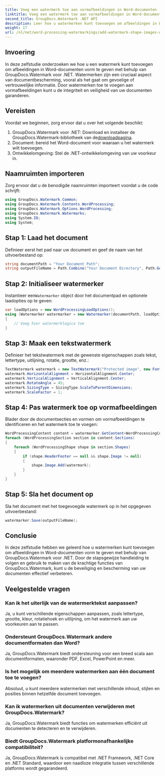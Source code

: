 ```yaml
---
title: Voeg een watermerk toe aan vormafbeeldingen in Word-documenten
linktitle: Voeg een watermerk toe aan vormafbeeldingen in Word-documenten
second_title: GroupDocs.Watermark .NET API
description: Leer hoe u watermerken kunt toevoegen om afbeeldingen in Word-documenten vorm te geven met GroupDocs.Watermark voor .NET. Verbeter de documentbeveiliging met deze zelfstudie.
weight: 17
url: /nl/net/word-processing-watermarkings/add-watermark-shape-images-word-docs/
---
```

## Invoering
In deze zelfstudie onderzoeken we hoe u een watermerk kunt toevoegen om afbeeldingen in Word-documenten vorm te geven met behulp van GroupDocs.Watermark voor .NET. Watermerken zijn een cruciaal aspect van documentbescherming, vooral als het gaat om gevoelige of vertrouwelijke informatie. Door watermerken toe te voegen aan vormafbeeldingen kunt u de integriteit en veiligheid van uw documenten garanderen.
## Vereisten
Voordat we beginnen, zorg ervoor dat u over het volgende beschikt:
1.  GroupDocs.Watermark voor .NET: Download en installeer de GroupDocs.Watermark-bibliotheek van de[downloadpagina](https://releases.groupdocs.com/Watermark/net/).
2. Document: bereid het Word-document voor waaraan u het watermerk wilt toevoegen.
3. Ontwikkelomgeving: Stel de .NET-ontwikkelomgeving van uw voorkeur in.
## Naamruimten importeren
Zorg ervoor dat u de benodigde naamruimten importeert voordat u de code schrijft:
```csharp
using GroupDocs.Watermark.Common;
using GroupDocs.Watermark.Contents.WordProcessing;
using GroupDocs.Watermark.Options.WordProcessing;
using GroupDocs.Watermark.Watermarks;
using System.IO;
using System;
```
## Stap 1: Laad het document
Definieer eerst het pad naar uw document en geef de naam van het uitvoerbestand op:
```csharp
string documentPath = "Your Document Path";
string outputFileName = Path.Combine("Your Document Directory", Path.GetFileName(documentPath));
```
## Stap 2: Initialiseer watermerker
 Instantieer een`Watermarker` object door het documentpad en optionele laadopties op te geven:
```csharp
var loadOptions = new WordProcessingLoadOptions();
using (Watermarker watermarker = new Watermarker(documentPath, loadOptions))
{
    // Voeg hier watermerklogica toe
}
```
## Stap 3: Maak een tekstwatermerk
Definieer het tekstwatermerk met de gewenste eigenschappen zoals tekst, lettertype, uitlijning, rotatie, grootte, enz.:
```csharp
TextWatermark watermark = new TextWatermark("Protected image", new Font("Arial", 8));
watermark.HorizontalAlignment = HorizontalAlignment.Center;
watermark.VerticalAlignment = VerticalAlignment.Center;
watermark.RotateAngle = 45;
watermark.SizingType = SizingType.ScaleToParentDimensions;
watermark.ScaleFactor = 1;
```
## Stap 4: Pas watermerk toe op vormafbeeldingen
Blader door de documentsecties en vormen om vormafbeeldingen te identificeren en het watermerk toe te voegen:
```csharp
WordProcessingContent content = watermarker.GetContent<WordProcessingContent>();
foreach (WordProcessingSection section in content.Sections)
{
    foreach (WordProcessingShape shape in section.Shapes)
    {
        if (shape.HeaderFooter == null && shape.Image != null)
        {
            shape.Image.Add(watermark);
        }
    }
}
```
## Stap 5: Sla het document op
Sla het document met het toegevoegde watermerk op in het opgegeven uitvoerbestand:
```csharp
watermarker.Save(outputFileName);
```

## Conclusie
In deze zelfstudie hebben we geleerd hoe u watermerken kunt toevoegen om afbeeldingen in Word-documenten vorm te geven met behulp van GroupDocs.Watermark voor .NET. Door de stapsgewijze handleiding te volgen en gebruik te maken van de krachtige functies van GroupDocs.Watermark, kunt u de beveiliging en bescherming van uw documenten effectief verbeteren.
## Veelgestelde vragen
### Kan ik het uiterlijk van de watermerktekst aanpassen?
Ja, u kunt verschillende eigenschappen aanpassen, zoals lettertype, grootte, kleur, rotatiehoek en uitlijning, om het watermerk aan uw voorkeuren aan te passen.
### Ondersteunt GroupDocs.Watermark andere documentformaten dan Word?
Ja, GroupDocs.Watermark biedt ondersteuning voor een breed scala aan documentformaten, waaronder PDF, Excel, PowerPoint en meer.
### Is het mogelijk om meerdere watermerken aan één document toe te voegen?
Absoluut, u kunt meerdere watermerken met verschillende inhoud, stijlen en posities binnen hetzelfde document toevoegen.
### Kan ik watermerken uit documenten verwijderen met GroupDocs.Watermark?
Ja, GroupDocs.Watermark biedt functies om watermerken efficiënt uit documenten te detecteren en te verwijderen.
### Biedt GroupDocs.Watermark platformonafhankelijke compatibiliteit?
Ja, GroupDocs.Watermark is compatibel met .NET Framework, .NET Core en .NET Standard, waardoor een naadloze integratie tussen verschillende platforms wordt gegarandeerd.